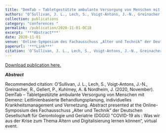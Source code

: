 ```yaml
---
title: "DemTab – Tabletgestützte ambulante Versorgung von Menschen mit Demenz: Leitlinienbasierte Behandlungsplanung, individuelles Krankheitsmanagement und Vernetzung"
authors: "O’Sullivan, J. L., Lech, S., Voigt-Antons, J.-N., Greinacher, R., Gellert, P., Kuhlmey, A. & Nordheim, J."
collection: publications
category: "conferences "
permalink: /publication/2020-11-01-OC18
excerpt: '***Abstract***'
date: 2020-11-01
venue: 'Online-Symposium des Fachausschuss „Alter und Technik“ der Deutschen Gesellschaft für Gerontologie und Geriatrie'
paperurl: '***Link***'
citation: 'O’Sullivan, J. L., Lech, S., Voigt-Antons, J.-N., Greinacher, R., Gellert, P., Kuhlmey, A. &amp; Nordheim, J. (2020, November). DemTab – Tabletgestützte ambulante Versorgung von Menschen mit Demenz: Leitlinienbasierte Behandlungsplanung, individuelles Krankheitsmanagement und Vernetzung. Abstract presented at the Online-Symposium des Fachausschuss „Alter und Technik“ der Deutschen Gesellschaft für Gerontologie und Geriatrie (DGGG) &quot;COVID-19 als <Brennglas>: Was wir aus der Krise zum Thema Altern und Digitalisierung lernen können“, virtual event.'
---
```


<a href='***Link***'>Download publication here.</a>

***Abstract***

Recommended citation: O’Sullivan, J. L., Lech, S., Voigt-Antons, J.-N., Greinacher, R., Gellert, P., Kuhlmey, A. & Nordheim, J. (2020, November). DemTab – Tabletgestützte ambulante Versorgung von Menschen mit Demenz: Leitlinienbasierte Behandlungsplanung, individuelles Krankheitsmanagement und Vernetzung. Abstract presented at the Online-Symposium des Fachausschuss „Alter und Technik“ der Deutschen Gesellschaft für Gerontologie und Geriatrie (DGGG) "COVID-19 als <Brennglas>: Was wir aus der Krise zum Thema Altern und Digitalisierung lernen können“, virtual event.